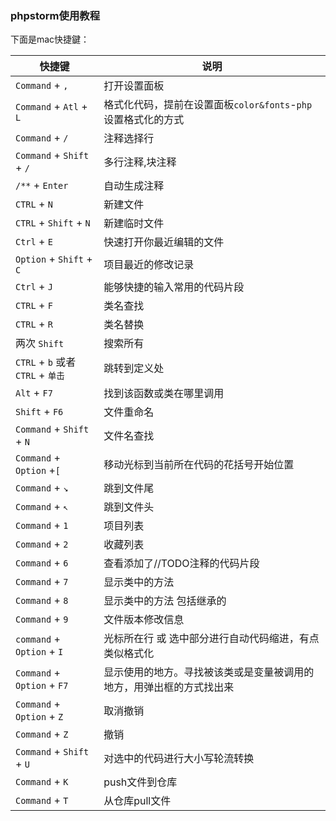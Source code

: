 ### phpstorm使用教程
下面是mac快捷鍵：

|快捷键| 说明
| ---- |----
|`Command` + `,` | 打开设置面板
|`Command` + `Atl` + `L` | 格式化代码，提前在设置面板`color&fonts`-`php`设置格式化的方式
|`Command` + `/`| 注释选择行
|`Command` + `Shift` + `/`|多行注释,块注释 
|`/**` + `Enter`|自动生成注释
|`CTRL` + `N` | 新建文件
|`CTRL` + `Shift` + `N` | 新建临时文件
|`Ctrl` + `E` | 快速打开你最近编辑的文件
|`Option` + `Shift` + `C` | 项目最近的修改记录
|`Ctrl` + `J`|能够快捷的输入常用的代码片段
|`CTRL` + `F` |类名查找
|`CTRL` + `R` |类名替换
|两次 `Shift` | 搜索所有
|`CTRL` + `b` 或者 `CTRL` + `单击` | 跳转到定义处
|`Alt` + `F7` | 找到该函数或类在哪里调用
|`Shift` + `F6` | 文件重命名
|`Command` + `Shift` + `N` | 文件名查找
|`Command` + `Option` +`[` | 移动光标到当前所在代码的花括号开始位置
|`Command` + `↘` | 跳到文件尾
|`Command` + `↖` | 跳到文件头
|`Command` + `1` | 项目列表
|`Command` + `2` | 收藏列表
|`Command` + `6` | 查看添加了//TODO注释的代码片段
|`Command` + `7` | 显示类中的方法
|`Command` + `8` | 显示类中的方法 包括继承的
|`Command` + `9` | 文件版本修改信息
|`command` + `Option` + `I` | 光标所在行 或 选中部分进行自动代码缩进，有点类似格式化
|`Command` + `Option` + `F7`| 显示使用的地方。寻找被该类或是变量被调用的地方，用弹出框的方式找出来
|`Command` + `Option` + `Z` | 取消撤销
|`Command` + `Z` | 撤销
|`Command` + `Shift` + `U` |对选中的代码进行大小写轮流转换
|`Command` + `K`| push文件到仓库
|`Command` + `T`| 从仓库pull文件